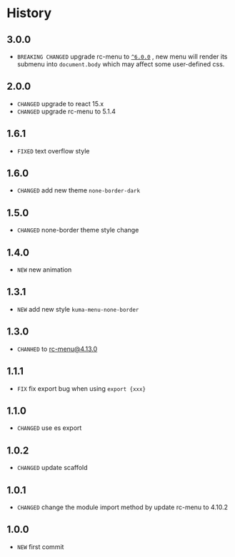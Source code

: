 # History

## 3.0.0

* `BREAKING CHANGED` upgrade rc-menu to [`^6.0.0`](https://github.com/react-component/menu/blob/master/HISTORY.md#600--2017-10-30) , new menu will render its submenu into `document.body` which may affect some user-defined css. 

## 2.0.0

* `CHANGED` upgrade to react 15.x
* `CHANGED` upgrade rc-menu to 5.1.4

## 1.6.1

* `FIXED` text overflow style

## 1.6.0

* `CHANGED` add new theme `none-border-dark`

## 1.5.0

* `CHANGED` none-border theme style change

## 1.4.0

* `NEW` new animation

## 1.3.1

* `NEW` add new style `kuma-menu-none-border`

## 1.3.0

* `CHANHED` to rc-menu@4.13.0

## 1.1.1

* `FIX` fix export bug when using `export {xxx}`

## 1.1.0

* `CHANGED` use es export

## 1.0.2

* `CHANGED` update scaffold

## 1.0.1

* `CHANGED` change the module import method by update rc-menu to 4.10.2

## 1.0.0

* `NEW` first commit

